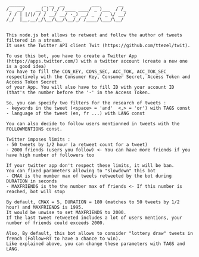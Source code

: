  	 ______       _ __  __          ___       __ 
 	/_  __/    __(_) /_/ /____ ____/ _ )___  / /_
 	 / / | |/|/ / / __/ __/ -_) __/ _  / _ \/ __/
 	/_/  |__,__/_/\__/\__/\__/_/ /____/\___/\__/ 

		
	This node.js bot allows to retweet and follow the author of tweets filtered in a stream.
	It uses the Twitter API client Twit (https://github.com/ttezel/twit).
	
	To use this bot, you have to create a Twitter App (https://apps.twitter.com/) with a twitter account (create a new one is a good idea)
	You have to fill the CON_KEY, CONS_SEC, ACC_TOK, ACC_TOK_SEC respectively with the Consumer Key, Consumer Secret, Access Token and Access Token Secret
	of your App. You will also have to fill ID with your account ID (that's the number before the '-' in the Access Token.

	So, you can specify two filters for the research of tweets : 
	- keywords in the tweet (<space> = 'and'  <,> = 'or') with TAGS const  
	- language of the tweet (en, fr ...) with LANG const

	You can also decide to follow users mentionned in tweets with the FOLLOWMENTIONS const.

	Twitter imposes limits :
	- 50 tweets by 1/2 hour (a retweet count for a tweet)
	- 2000 friends (users you follow) <- You can have more friends if you have high number of followers too

	If your twitter app don't respect these limits, it will be ban.
	You can fixed parameters allowing to "slowdown" this bot
	- CMAX is the number max of tweets retweeted by the bot during DURATION in seconds
	- MAXFRIENDS is the the number max of friends <- If this number is reached, bot will stop

	By default, CMAX = 5, DURATION = 180 (matches to 50 tweets by 1/2 hour) and MAXFRIENDS is 1995.
 	It would be unwise to set MAXFRIENDS to 2000. 
	If the last tweet retweeted includes a lot of users mentions, your number of friends could exceeds 2000.

	Also, By default, this bot allows to consider "lottery draw" tweets in french (Follow+RT to have a chance to win).
	Like explained above, you can change these parameters with TAGS and LANG.

